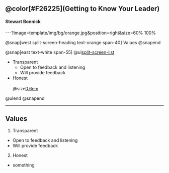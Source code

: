 

## @color[#F26225](Getting to Know Your Leader)
#### Stewart Bonnick

---?image=template/img/bg/orange.jpg&position=right&size=60% 100%

@snap[west split-screen-heading text-orange span-40]
Values
@snapend

@snap[east text-white span-55]
@ul[split-screen-list](false)

- Transparent
  - Open to feedback and listening
  - Will provide feedback
- Honest </br>  
  @size[0.6em](something)

@ulend
@snapend

---

## Values

1. Transparent
  * Open to feedback and listening
  * Will provide feedback
2. Honest
  * something